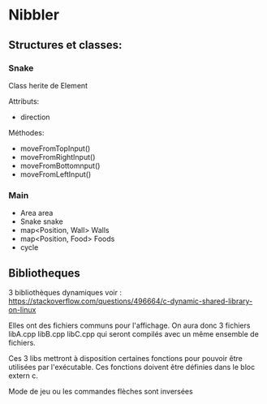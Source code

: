 # Nibbler

## Structures et classes:

### Snake

Class herite de Element

Attributs:

- direction

Méthodes:

- moveFromTopInput()
- moveFromRightInput()
- moveFromBottomnput()
- moveFromLeftInput()

### Main

- Area area
- Snake snake
- map\<Position, Wall\> Walls
- map\<Position, Food\> Foods
- cycle

## Bibliotheques

3 bibliothèques dynamiques voir :
https://stackoverflow.com/questions/496664/c-dynamic-shared-library-on-linux

Elles ont des fichiers communs pour l'affichage.
On aura donc 3 fichiers libA.cpp libB.cpp libC.cpp qui seront compilés avec un même ensemble de fichiers.

Ces 3 libs mettront à disposition certaines fonctions pour pouvoir être utilisées par l'exécutable. Ces fonctions doivent être définies dans le bloc extern c.

Mode de jeu ou les commandes flèches sont inversées
